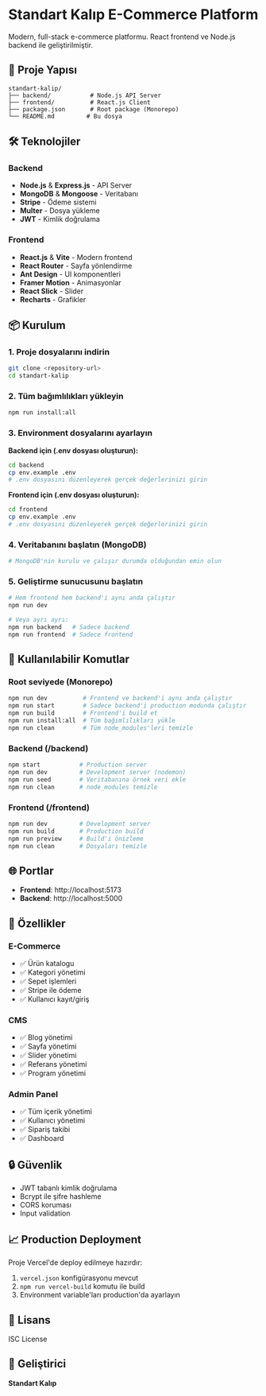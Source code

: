 # Standart Kalıp E-Commerce Platform

Modern, full-stack e-commerce platformu. React frontend ve Node.js backend ile geliştirilmiştir.

## 🚀 Proje Yapısı

```
standart-kalip/
├── backend/           # Node.js API Server
├── frontend/          # React.js Client
├── package.json       # Root package (Monorepo)
└── README.md         # Bu dosya
```

## 🛠️ Teknolojiler

### Backend
- **Node.js** & **Express.js** - API Server
- **MongoDB** & **Mongoose** - Veritabanı
- **Stripe** - Ödeme sistemi
- **Multer** - Dosya yükleme
- **JWT** - Kimlik doğrulama

### Frontend
- **React.js** & **Vite** - Modern frontend
- **React Router** - Sayfa yönlendirme
- **Ant Design** - UI komponentleri
- **Framer Motion** - Animasyonlar
- **React Slick** - Slider
- **Recharts** - Grafikler

## 📦 Kurulum

### 1. Proje dosyalarını indirin
```bash
git clone <repository-url>
cd standart-kalip
```

### 2. Tüm bağımlılıkları yükleyin
```bash
npm run install:all
```

### 3. Environment dosyalarını ayarlayın

**Backend için (.env dosyası oluşturun):**
```bash
cd backend
cp env.example .env
# .env dosyasını düzenleyerek gerçek değerlerinizi girin
```

**Frontend için (.env dosyası oluşturun):**
```bash
cd frontend
cp env.example .env
# .env dosyasını düzenleyerek gerçek değerlerinizi girin
```

### 4. Veritabanını başlatın (MongoDB)
```bash
# MongoDB'nin kurulu ve çalışır durumda olduğundan emin olun
```

### 5. Geliştirme sunucusunu başlatın
```bash
# Hem frontend hem backend'i aynı anda çalıştır
npm run dev

# Veya ayrı ayrı:
npm run backend   # Sadece backend
npm run frontend  # Sadece frontend
```

## 🔧 Kullanılabilir Komutlar

### Root seviyede (Monorepo)
```bash
npm run dev          # Frontend ve backend'i aynı anda çalıştır
npm run start        # Sadece backend'i production modunda çalıştır
npm run build        # Frontend'i build et
npm run install:all  # Tüm bağımlılıkları yükle
npm run clean        # Tüm node_modules'leri temizle
```

### Backend (/backend)
```bash
npm start           # Production server
npm run dev         # Development server (nodemon)
npm run seed        # Veritabanına örnek veri ekle
npm run clean       # node_modules temizle
```

### Frontend (/frontend)
```bash
npm run dev         # Development server
npm run build       # Production build
npm run preview     # Build'i önizleme
npm run clean       # Dosyaları temizle
```

## 🌐 Portlar

- **Frontend**: http://localhost:5173
- **Backend**: http://localhost:5000

## 📂 Özellikler

### E-Commerce
- ✅ Ürün katalogu
- ✅ Kategori yönetimi
- ✅ Sepet işlemleri
- ✅ Stripe ile ödeme
- ✅ Kullanıcı kayıt/giriş

### CMS
- ✅ Blog yönetimi
- ✅ Sayfa yönetimi
- ✅ Slider yönetimi
- ✅ Referans yönetimi
- ✅ Program yönetimi

### Admin Panel
- ✅ Tüm içerik yönetimi
- ✅ Kullanıcı yönetimi
- ✅ Sipariş takibi
- ✅ Dashboard

## 🔒 Güvenlik

- JWT tabanlı kimlik doğrulama
- Bcrypt ile şifre hashleme
- CORS koruması
- Input validation

## 📈 Production Deployment

Proje Vercel'de deploy edilmeye hazırdır:

1. `vercel.json` konfigürasyonu mevcut
2. `npm run vercel-build` komutu ile build
3. Environment variable'ları production'da ayarlayın

## 📝 Lisans

ISC License

## 👥 Geliştirici

**Standart Kalıp**
